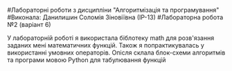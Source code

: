 #Лабораторні роботи з дисципліни "Алгоритмізація та програмування"
#Виконала: Данилишин Соломія Зіновіївна (ІР-13)
#Лабораторна робота №2 (варіант 6)

У лабораторній роботі я використала біблотеку math для розв'язання заданих мені математичних функцій. Також я попрактикувалась у використанні умовних операторів. Опісля склала блок-схеми алгоритмів та програми мовою Python для табулювання функцій

